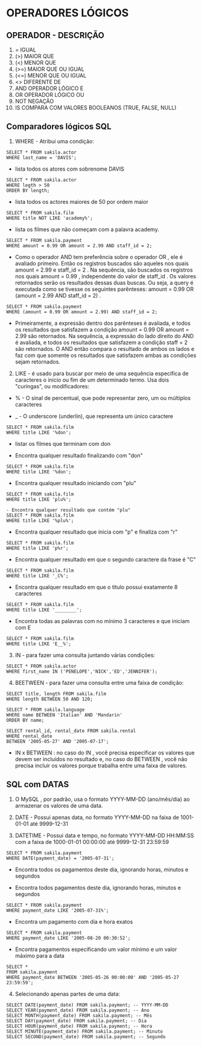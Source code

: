 
# OPERADORES LÓGICOS

## OPERADOR - DESCRIÇÃO
  1. =   IGUAL
  2. (>) MAIOR QUE
  3. (<)   MENOR QUE
  4. (>=)  MAIOR QUE OU IGUAL
  5. (<=)  MENOR QUE OU IGUAL
  6. <>  DIFERENTE DE
  7. AND OPERADOR LÓGICO E
  8. OR  OPERADOR LÓGICO OU
  9. NOT NEGAÇÃO
  10. IS  COMPARA COM VALORES BOOLEANOS (TRUE, FALSE, NULL)

## Comparadores lógicos SQL 

1. WHERE - Atribui uma condição:
   
```
SELECT * FROM sakila.actor
WHERE last_name = 'DAVIS';
```
- lista todos os atores com sobrenome DAVIS
  
```
SELECT * FROM sakila.actor
WHERE legth > 50
ORDER BY length;
```

- lista todos os actores maiores de 50 por ordem maior

```
SELECT * FROM sakila.film
WHERE title NOT LIKE 'academy%';
```

- lista os filmes que não começam com a palavra academy.

```
SELECT * FROM sakila.payment
WHERE amount = 0.99 OR amount = 2.99 AND staff_id = 2;
```

- Como o operador AND tem preferência sobre o operador OR , ele é avaliado primeiro. Então os registros buscados são aqueles nos quais amount = 2.99 e staff_id = 2 . Na sequência, são buscados os registros nos quais amount = 0.99 , independente do valor de staff_id . Os valores retornados serão os resultados dessas duas buscas. Ou seja, a query é executada como se tivesse os seguintes parênteses: amount = 0.99 OR (amount = 2.99 AND staff_id = 2) .

```
SELECT * FROM sakila.payment
WHERE (amount = 0.99 OR amount = 2.99) AND staff_id = 2;
```

- Primeiramente, a expressão dentro dos parênteses é avaliada, e todos os resultados que satisfazem a condição amount = 0.99 OR amount = 2.99 são retornados. Na sequência, a expressão do lado direito do AND é avaliada, e todos os resultados que satisfazem a condição staff = 2 são retornados. O AND então compara o resultado de ambos os lados e faz com que somente os resultados que satisfazem ambas as condições sejam retornados.

2. LIKE - é usado para buscar por meio de uma sequência específica de caracteres o inicio ou fim de um determinado termo. Usa dois "curingas", ou modificadores:

- % - O sinal de percentual, que pode representar zero, um ou múltiplos caracteres

- _ - O underscore (underlin), que representa um único caractere

```
SELECT * FROM sakila.film
WHERE title LIKE '%don';
```

- listar os filmes que terminam com don

- Encontra qualquer resultado finalizando com "don"
  
```
SELECT * FROM sakila.film
WHERE title LIKE '%don';
```

- Encontra qualquer resultado iniciando com "plu"

```
SELECT * FROM sakila.film
WHERE title LIKE 'plu%';
```

```
- Encontra qualquer resultado que contém "plu"
SELECT * FROM sakila.film
WHERE title LIKE '%plu%';
```

- Encontra qualquer resultado que inicia com "p" e finaliza com "r"
  
```
SELECT * FROM sakila.film
WHERE title LIKE 'p%r';
```

- Encontra qualquer resultado em que o segundo caractere da frase é "C"
  
```  
SELECT * FROM sakila.film
WHERE title LIKE '_C%';
```

- Encontra qualquer resultado em que o título possui exatamente 8 caracteres

```
SELECT * FROM sakila.film
WHERE title LIKE '________';
```

- Encontra todas as palavras com no mínimo 3 caracteres e que iniciam com E

```
SELECT * FROM sakila.film
WHERE title LIKE 'E__%';

```

3. IN - para fazer uma consulta juntando várias condições:

```
SELECT * FROM sakila.actor
WHERE first_name IN ('PENELOPE','NICK','ED','JENNIFER');
```

4. BEETWEEN - para fazer uma consulta entre uma faixa de condição:

```
SELECT title, length FROM sakila.film
WHERE length BETWEEN 50 AND 120;
```

```
SELECT * FROM sakila.language
WHERE name BETWEEN 'Italian' AND 'Mandarin'
ORDER BY name;
```

```
SELECT rental_id, rental_date FROM sakila.rental
WHERE rental_date
BETWEEN '2005-05-27' AND '2005-07-17';
```

- IN x BETWEEN : no caso do IN , você precisa especificar os valores que devem ser incluídos no resultado e, no caso do BETWEEN , você não precisa incluir os valores porque trabalha entre uma faixa de valores.


## SQL com DATAS 

1. O MySQL , por padrão, usa o formato YYYY-MM-DD (ano/mês/dia) ao armazenar os valores de uma data. 

2. DATE - Possui apenas data, no formato YYYY-MM-DD na faixa de 1001-01-01 até 9999-12-31

3. DATETIME - Possui data e tempo, no formato YYYY-MM-DD HH:MM:SS com a faixa de 1000-01-01 00:00:00 até 9999-12-31 23:59:59
    
```
SELECT * FROM sakila.payment
WHERE DATE(payment_date) = '2005-07-31';
```

- Encontra todos os pagamentos deste dia, ignorando horas, minutos e segundos

- Encontra todos pagamentos deste dia, ignorando horas, minutos e segundos

```
SELECT * FROM sakila.payment
WHERE payment_date LIKE '2005-07-31%';
```

- Encontra um pagamento com dia e hora exatos
  
```
SELECT * FROM sakila.payment
WHERE payment_date LIKE '2005-08-20 00:30:52';
```

- Encontra pagamentos especificando um valor mínimo e um valor máximo para a data
  
```
SELECT *
FROM sakila.payment
WHERE payment_date BETWEEN '2005-05-26 00:00:00' AND '2005-05-27 23:59:59';
```

4. Selecionando apenas partes de uma data:
   
```
SELECT DATE(payment_date) FROM sakila.payment; -- YYYY-MM-DD
SELECT YEAR(payment_date) FROM sakila.payment; -- Ano 
SELECT MONTH(payment_date) FROM sakila.payment; -- Mês
SELECT DAY(payment_date) FROM sakila.payment; -- Dia 
SELECT HOUR(payment_date) FROM sakila.payment; -- Hora 
SELECT MINUTE(payment_date) FROM sakila.payment; -- Minuto 
SELECT SECOND(payment_date) FROM sakila.payment; -- Segundo
```

















